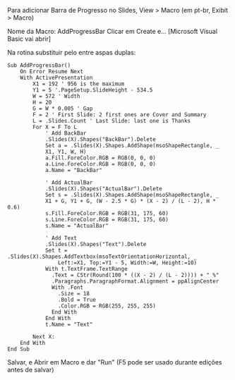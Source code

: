 Para adicionar Barra de Progresso no Slides,
View > Macro (em pt-br, Exibit > Macro)

Nome da Macro: AddProgressBar
Clicar em Create e... [Microsoft Visual Basic vai abrir]


Na rotina substituir pelo entre aspas duplas:

```VB
Sub AddProgressBar()
    On Error Resume Next
    With ActivePresentation
        X1 = 192 ' 956 is the maximum
        Y1 = 5 '.PageSetup.SlideHeight - 534.5
        W = 572 ' Width
        H = 20
        G = W * 0.005 ' Gap
        F = 2 ' First Slide: 2 first ones are Cover and Summary
        L = .Slides.Count ' Last Slide: last one is Thanks
        For X = F To L
            ' Add BackBar
            .Slides(X).Shapes("BackBar").Delete
            Set a = .Slides(X).Shapes.AddShape(msoShapeRectangle, _
            X1, Y1, W, H)
            a.Fill.ForeColor.RGB = RGB(0, 0, 0)
            a.Line.ForeColor.RGB = RGB(0, 0, 0)
            a.Name = "BackBar"
            
            ' Add ActualBar
            .Slides(X).Shapes("ActualBar").Delete
            Set s = .Slides(X).Shapes.AddShape(msoShapeRectangle, _
            X1 + G, Y1 + G, (W - 2.5 * G) * (X - 2) / (L - 2), H * 0.6)
            s.Fill.ForeColor.RGB = RGB(31, 175, 60)
            s.Line.ForeColor.RGB = RGB(31, 175, 60)
            s.Name = "ActualBar"
            
            ' Add Text
            .Slides(X).Shapes("Text").Delete
            Set t = .Slides(X).Shapes.AddTextbox(msoTextOrientationHorizontal, _
                Left:=X1, Top:=Y1 - 5, Width:=W, Height:=10)
            With t.TextFrame.TextRange
              .Text = CStr(Round(100 * ((X - 2) / (L - 2)))) + " %"
              .Paragraphs.ParagraphFormat.Alignment = ppAlignCenter
              With .Font
                .Size = 18
                .Bold = True
                .Color.RGB = RGB(255, 255, 255)
              End With
            End With
            t.Name = "Text"
            
        Next X:
    End With
End Sub
```

Salvar, e Abrir em Macro e dar "Run"
(F5 pode ser usado durante edições antes de salvar)